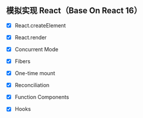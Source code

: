 ## 模拟实现 React（Base On React 16）

- [x] React.createElement
- [x] React.render
- [x] Concurrent Mode
- [x] Fibers
- [x] One-time mount
- [x] Reconciliation
- [x] Function Components
- [x] Hooks


